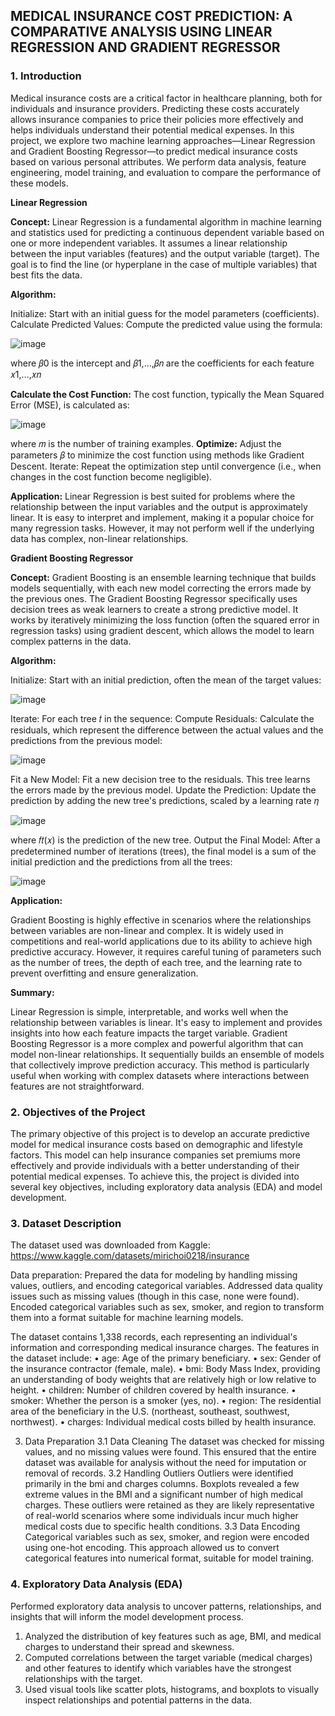 
## **MEDICAL INSURANCE COST PREDICTION: A COMPARATIVE ANALYSIS USING LINEAR REGRESSION AND GRADIENT REGRESSOR**

### **1. Introduction**
Medical insurance costs are a critical factor in healthcare planning, both for individuals and insurance providers. Predicting these costs accurately allows insurance companies to price their policies more effectively and helps individuals understand their potential medical expenses. In this project, we explore two machine learning approaches—Linear Regression and Gradient Boosting Regressor—to predict medical insurance costs based on various personal attributes. We perform data analysis, feature engineering, model training, and evaluation to compare the performance of these models.

**Linear Regression**

**Concept:**
Linear Regression is a fundamental algorithm in machine learning and statistics used for predicting a continuous dependent variable based on one or more independent variables. It assumes a linear relationship between the input variables (features) and the output variable (target). The goal is to find the line (or hyperplane in the case of multiple variables) that best fits the data.

**Algorithm:**

Initialize: Start with an initial guess for the model parameters (coefficients).
Calculate Predicted Values: Compute the predicted value using the formula:

![image](https://github.com/user-attachments/assets/4807839f-20f1-4cfc-b2cb-4f88c9228549)

where 𝛽0 is the intercept and 𝛽1,…,𝛽𝑛 are the coefficients for each feature 𝑥1,…,𝑥𝑛

**Calculate the Cost Function:** The cost function, typically the Mean Squared Error (MSE), is calculated as:

![image](https://github.com/user-attachments/assets/def8e16b-d17e-4130-a4c1-10d5d14f731e)

where 𝑚 is the number of training examples.
**Optimize:** Adjust the parameters 𝛽 to minimize the cost function using methods like Gradient Descent.
Iterate: Repeat the optimization step until convergence (i.e., when changes in the cost function become negligible).

**Application:**
Linear Regression is best suited for problems where the relationship between the input variables and the output is approximately linear. It is easy to interpret and implement, making it a popular choice for many regression tasks. However, it may not perform well if the underlying data has complex, non-linear relationships.

**Gradient Boosting Regressor**

**Concept:**
Gradient Boosting is an ensemble learning technique that builds models sequentially, with each new model correcting the errors made by the previous ones. The Gradient Boosting Regressor specifically uses decision trees as weak learners to create a strong predictive model. It works by iteratively minimizing the loss function (often the squared error in regression tasks) using gradient descent, which allows the model to learn complex patterns in the data.

**Algorithm:**

Initialize: Start with an initial prediction, often the mean of the target values:

![image](https://github.com/user-attachments/assets/760876c6-56d2-46d8-8cf2-4bceca0829e4)

Iterate: For each tree 𝑡 in the sequence:
Compute Residuals: Calculate the residuals, which represent the difference between the actual values and the predictions from the previous model:

![image](https://github.com/user-attachments/assets/1d8a02ca-9b0f-47ec-969c-e96da960f593)

Fit a New Model: Fit a new decision tree to the residuals. This tree learns the errors made by the previous model.
Update the Prediction: Update the prediction by adding the new tree's predictions, scaled by a learning rate 𝜂

![image](https://github.com/user-attachments/assets/dee675d9-8676-485d-81e7-7dc7f9cab53a)

where 𝑓𝑡(𝑥) is the prediction of the new tree.
Output the Final Model: After a predetermined number of iterations (trees), the final model is a sum of the initial prediction and the predictions from all the trees:

![image](https://github.com/user-attachments/assets/fddf4af2-77ba-4316-9cbf-49a114f252ad)

**Application:**

Gradient Boosting is highly effective in scenarios where the relationships between variables are non-linear and complex. It is widely used in competitions and real-world applications due to its ability to achieve high predictive accuracy. However, it requires careful tuning of parameters such as the number of trees, the depth of each tree, and the learning rate to prevent overfitting and ensure generalization.

**Summary:**

Linear Regression is simple, interpretable, and works well when the relationship between variables is linear. It's easy to implement and provides insights into how each feature impacts the target variable.
Gradient Boosting Regressor is a more complex and powerful algorithm that can model non-linear relationships. It sequentially builds an ensemble of models that collectively improve prediction accuracy. This method is particularly useful when working with complex datasets where interactions between features are not straightforward.

### **2. Objectives of the Project**
The primary objective of this project is to develop an accurate predictive model for medical insurance costs based on demographic and lifestyle factors. This model can help insurance companies set premiums more effectively and provide individuals with a better understanding of their potential medical expenses. To achieve this, the project is divided into several key objectives, including exploratory data analysis (EDA) and model development.

### **3. Dataset Description**
The dataset used was downloaded from Kaggle: https://www.kaggle.com/datasets/mirichoi0218/insurance

Data preparation: Prepared the data for modeling by handling missing values, outliers, and encoding categorical variables. Addressed data quality issues such as missing values (though in this case, none were found). Encoded categorical variables such as sex, smoker, and region to transform them into a format suitable for machine learning models.

The dataset contains 1,338 records, each representing an individual's information and corresponding medical insurance charges. The features in the dataset include:
•	age: Age of the primary beneficiary.
•	sex: Gender of the insurance contractor (female, male).
•	bmi: Body Mass Index, providing an understanding of body weights that are relatively high or low relative to height.
•	children: Number of children covered by health insurance.
•	smoker: Whether the person is a smoker (yes, no).
•	region: The residential area of the beneficiary in the U.S. (northeast, southeast, southwest, northwest).
•	charges: Individual medical costs billed by health insurance.

3. Data Preparation
3.1 Data Cleaning
The dataset was checked for missing values, and no missing values were found. This ensured that the entire dataset was available for analysis without the need for imputation or removal of records.
3.2 Handling Outliers
Outliers were identified primarily in the bmi and charges columns. Boxplots revealed a few extreme values in the BMI and a significant number of high medical charges. These outliers were retained as they are likely representative of real-world scenarios where some individuals incur much higher medical costs due to specific health conditions.
3.3 Data Encoding
Categorical variables such as sex, smoker, and region were encoded using one-hot encoding. This approach allowed us to convert categorical features into numerical format, suitable for model training.

### **4. Exploratory Data Analysis (EDA)**
Performed exploratory data analysis to uncover patterns, relationships, and insights that will inform the model development process.

1. Analyzed the distribution of key features such as age, BMI, and medical charges to understand their spread and skewness.
2. Computed correlations between the target variable (medical charges) and other features to identify which variables have the strongest relationships with the target.
3. Used visual tools like scatter plots, histograms, and boxplots to visually inspect relationships and potential patterns in the data.

